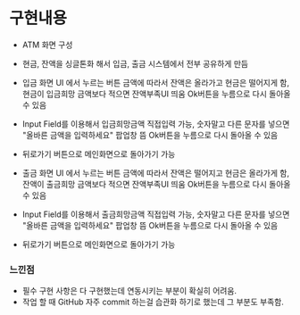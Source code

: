 # 구현내용
- ATM 화면 구성
- 현금, 잔액을 싱글톤화 해서 입금, 출금 시스템에서 전부 공유하게 만듬
- 입금 화면 UI 에서 누르는 버튼 금액에 따라서 잔액은 올라가고 현금은 떨어지게 함, 현금이 입금희망 금액보다 적으면 잔액부족UI 띄움 Ok버튼을 누름으로 다시 돌아올 수 있음
- Input Field를 이용해서 입금희망금액 직접입력 가능, 숫자말고 다른 문자를 넣으면 "올바른 금액을 입력하세요" 팝업창 뜸 Ok버튼을 누름으로 다시 돌아올 수 있음
- 뒤로가기 버튼으로 메인화면으로 돌아가기 가능

- 출금 화면 UI 에서 누르는 버튼 금액에 따라서 잔액은 떨어지고 현금은 올라가게 함, 잔액이 출금희망 금액보다 적으면 잔액부족UI 띄움 Ok버튼을 누름으로 다시 돌아올 수 있음
- Input Field를 이용해서 출금희망금액 직접입력 가능, 숫자말고 다른 문자를 넣으면 "올바른 금액을 입력하세요" 팝업창 뜸 Ok버튼을 누름으로 다시 돌아올 수 있음
- 뒤로가기 버튼으로 메인화면으로 돌아가기 가능

### 느낀점
- 필수 구현 사항은 다 구현했는데 연동시키는 부분이 확실히 어려움.
- 작업 할 때 GitHub 자주 commit 하는걸 습관화 하기로 했는데 그 부분도 부족함.
